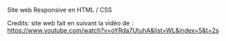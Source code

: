 Site web Responsive en HTML / CSS



















Credits: site web fait en suivant la vidéo de : https://www.youtube.com/watch?v=oYRda7UtuhA&list=WL&index=5&t=2s